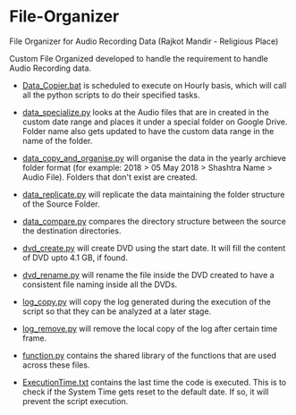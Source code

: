 # File-Organizer
File Organizer for Audio Recording Data (Rajkot Mandir - Religious Place)

Custom File Organized developed to handle the requirement to handle Audio Recording data.

* [Data_Copier.bat](https://github.com/gandhishripala/File-Organizer/blob/master/Data_Copier.bat) is scheduled to execute on Hourly basis, which will call all the python scripts to do their specified tasks.

* [data_specialize.py](https://github.com/gandhishripala/File-Organizer/blob/master/data_specialize.py) looks at the Audio files that are in created in the custom date range and places it under a special folder on Google Drive. Folder name also gets updated to have the custom data range in the name of the folder.

* [data_copy_and_organise.py](https://github.com/gandhishripala/File-Organizer/blob/master/data_copy_and_organise.py) will organise the data in the yearly archieve folder format (for example: 2018 > 05 May 2018 > Shashtra Name > Audio File). Folders that don't exist are created.

* [data_replicate.py](https://github.com/gandhishripala/File-Organizer/blob/master/data_replicate.py) will replicate the data maintaining the folder structure of the Source Folder.

* [data_compare.py](https://github.com/gandhishripala/File-Organizer/blob/master/data_compare.py) compares the directory structure between the source the destination directories.

* [dvd_create.py](https://github.com/gandhishripala/File-Organizer/blob/master/dvd_create.py) will create DVD using the start date. It will fill the content of DVD upto 4.1 GB, if found.

* [dvd_rename.py](https://github.com/gandhishripala/File-Organizer/blob/master/dvd_rename.py) will rename the file inside the DVD created to have a consistent file naming inside all the DVDs.

* [log_copy.py](https://github.com/gandhishripala/File-Organizer/blob/master/log_copy.py) will copy the log generated during the execution of the script so that they can be analyzed at a later stage.

* [log_remove.py](https://github.com/gandhishripala/File-Organizer/blob/master/log_remove.py) will remove the local copy of the log after certain time frame.

* [function.py](https://github.com/gandhishripala/File-Organizer/blob/master/function.py) contains the shared library of the functions that are used across these files.

* [ExecutionTime.txt](https://github.com/gandhishripala/File-Organizer/blob/master/ExecutionTime.txt) contains the last time the code is executed. This is to check if the System Time gets reset to the default date. If so, it will prevent the script execution.
